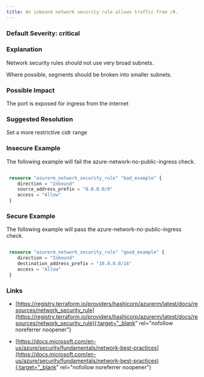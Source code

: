 ```yaml
---
title: An inbound network security rule allows traffic from /0.
---
```


### Default Severity: <span class="severity critical">critical</span>

### Explanation

Network security rules should not use very broad subnets.

Where possible, segments should be broken into smaller subnets.

### Possible Impact
The port is exposed for ingress from the internet

### Suggested Resolution
Set a more restrictive cidr range


### Insecure Example

The following example will fail the azure-network-no-public-ingress check.
```terraform

 resource "azurerm_network_security_rule" "bad_example" {
 	direction = "Inbound"
 	source_address_prefix = "0.0.0.0/0"
 	access = "Allow"
 }
```



### Secure Example

The following example will pass the azure-network-no-public-ingress check.
```terraform

 resource "azurerm_network_security_rule" "good_example" {
 	direction = "Inbound"
 	destination_address_prefix = "10.0.0.0/16"
 	access = "Allow"
 }
```



### Links


- [https://registry.terraform.io/providers/hashicorp/azurerm/latest/docs/resources/network_security_rule](https://registry.terraform.io/providers/hashicorp/azurerm/latest/docs/resources/network_security_rule){:target="_blank" rel="nofollow noreferrer noopener"}

- [https://docs.microsoft.com/en-us/azure/security/fundamentals/network-best-practices](https://docs.microsoft.com/en-us/azure/security/fundamentals/network-best-practices){:target="_blank" rel="nofollow noreferrer noopener"}



